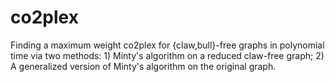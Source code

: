 # co2plex
Finding a maximum weight co2plex for {claw,bull}-free graphs in polynomial time via two methods: 1) Minty's algorithm on a reduced claw-free graph; 2) A generalized version of Minty's algorithm on the original graph.
